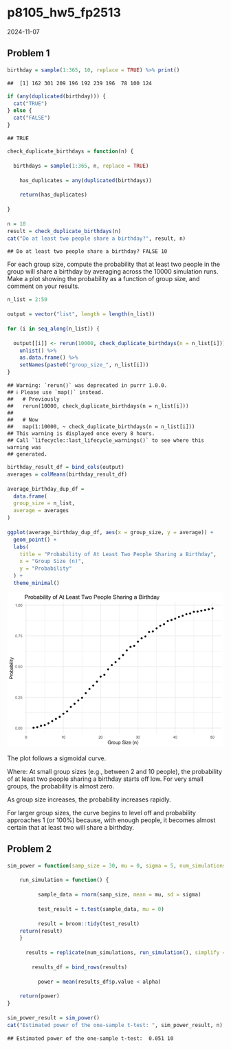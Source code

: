 p8105_hw5_fp2513
================
2024-11-07

## Problem 1

``` r
birthday = sample(1:365, 10, replace = TRUE) %>% print()
```

    ##  [1] 162 301 209 196 192 239 196  78 100 124

``` r
if (any(duplicated(birthday))) {
  cat("TRUE")
} else {
  cat("FALSE")
}
```

    ## TRUE

``` r
check_duplicate_birthdays = function(n) {  
  
  birthdays = sample(1:365, n, replace = TRUE)
 
    has_duplicates = any(duplicated(birthdays))

    return(has_duplicates)
   
}

n = 10
result = check_duplicate_birthdays(n)
cat("Do at least two people share a birthday?", result, n)
```

    ## Do at least two people share a birthday? FALSE 10

For each group size, compute the probability that at least two people in
the group will share a birthday by averaging across the 10000 simulation
runs. Make a plot showing the probability as a function of group size,
and comment on your results.

``` r
n_list = 2:50

output = vector("list", length = length(n_list))

for (i in seq_along(n_list)) {
  
  output[[i]] <- rerun(10000, check_duplicate_birthdays(n = n_list[i])) %>%
    unlist() %>%
    as.data.frame() %>%
    setNames(paste0("group_size_", n_list[i]))
}
```

    ## Warning: `rerun()` was deprecated in purrr 1.0.0.
    ## ℹ Please use `map()` instead.
    ##   # Previously
    ##   rerun(10000, check_duplicate_birthdays(n = n_list[i]))
    ## 
    ##   # Now
    ##   map(1:10000, ~ check_duplicate_birthdays(n = n_list[i]))
    ## This warning is displayed once every 8 hours.
    ## Call `lifecycle::last_lifecycle_warnings()` to see where this warning was
    ## generated.

``` r
birthday_result_df = bind_cols(output)
averages = colMeans(birthday_result_df)

average_birthday_dup_df = 
  data.frame(
  group_size = n_list,
  average = averages
)

ggplot(average_birthday_dup_df, aes(x = group_size, y = average)) +
  geom_point() +
  labs(
    title = "Probability of At Least Two People Sharing a Birthday",
    x = "Group Size (n)",
    y = "Probability"
  ) +
  theme_minimal() 
```

![](p8105_hw5_fp2513_files/figure-gfm/unnamed-chunk-3-1.png)<!-- -->

The plot follows a sigmoidal curve.

Where: At small group sizes (e.g., between 2 and 10 people), the
probability of at least two people sharing a birthday starts off low.
For very small groups, the probability is almost zero.

As group size increases, the probability increases rapidly.

For larger group sizes, the curve begins to level off and probability
approaches 1 (or 100%) because, with enough people, it becomes almost
certain that at least two will share a birthday.

## Problem 2

``` r
sim_power = function(samp_size = 30, mu = 0, sigma = 5, num_simulations = 5000, alpha = 0.05) {  
  
    run_simulation = function() {

          sample_data = rnorm(samp_size, mean = mu, sd = sigma)
          
          test_result = t.test(sample_data, mu = 0)
          
          result = broom::tidy(test_result)
    return(result)
    }
    
      results = replicate(num_simulations, run_simulation(), simplify = FALSE)

        results_df = bind_rows(results)

          power = mean(results_df$p.value < alpha)

    return(power)
}

sim_power_result = sim_power()
cat("Estimated power of the one-sample t-test: ", sim_power_result, n)
```

    ## Estimated power of the one-sample t-test:  0.051 10
